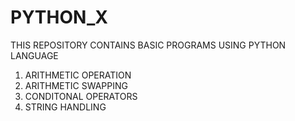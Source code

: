 # PYTHON_X

THIS REPOSITORY CONTAINS BASIC PROGRAMS USING PYTHON LANGUAGE

1. ARITHMETIC OPERATION
2. ARITHMETIC SWAPPING
3. CONDITONAL OPERATORS
4. STRING HANDLING

